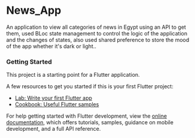 # News_App

An application to view all categories of news in Egypt using an API
to get them, used BLoc state management to control the logic of
the application and the changes of states, also used shared preference
to store the mood of the app whether it's dark or light.. 


### Getting Started

This project is a starting point for a Flutter application.

A few resources to get you started if this is your first Flutter project:

- [Lab: Write your first Flutter app](https://docs.flutter.dev/get-started/codelab)
- [Cookbook: Useful Flutter samples](https://docs.flutter.dev/cookbook)

For help getting started with Flutter development, view the
[online documentation](https://docs.flutter.dev/), which offers tutorials,
samples, guidance on mobile development, and a full API reference.
